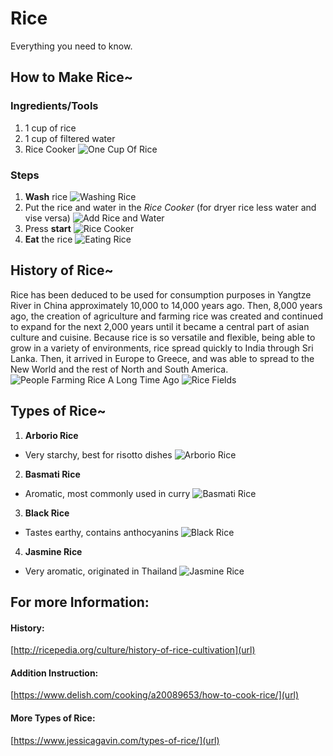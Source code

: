 # Rice
Everything you need to know.

## How to Make Rice~

### Ingredients/Tools
1. 1 cup of rice
2. 1 cup of filtered water
3. Rice Cooker
![One Cup Of Rice](https://i.pinimg.com/originals/7a/e7/88/7ae78885a655a3245ff20bf801911e69.jpg)

### Steps
1. **Wash** rice
![Washing Rice](https://www.tastecooking.com/wp-content/uploads/2010/01/shutterstock_577172221-2000x1333.jpg)
2. Put the rice and water in the _Rice Cooker_  (for dryer rice less water and vise versa)
![Add Rice and Water](https://v1.nitrocdn.com/KQYMGOLIdXGmoAcyJsPOrQDKktgCbwtG/assets/static/optimized/rev-e80bad3/wp-content/uploads/2012/01/How-to-Cook-Rice-step-by-step-19-1.jpg)
3. Press **start**
![Rice Cooker](https://cdn.thewirecutter.com/wp-content/uploads/2018/07/ricecookers-2x1-9423.jpg)
4. **Eat** the rice
![Eating Rice](https://jpninfo.com/wp-content/uploads/2017/09/man-eating-rice.jpg)

## History of Rice~
Rice has been deduced to be used for consumption purposes in Yangtze River in China approximately 10,000 to 14,000 years ago.  Then, 8,000 years ago, the creation of agriculture and farming rice was created and continued to expand for the next 2,000 years until it became a central part of asian culture and cuisine.  Because rice is so versatile and flexible, being able to grow in a variety of environments, rice spread quickly to India through Sri Lanka.  Then, it arrived in Europe to Greece, and was able to spread to the New World and the rest of North and South America.
![People Farming Rice  A Long Time Ago](https://assets.atlasobscura.com/media/W1siZiIsInVwbG9hZHMvYXNzZXRzLzRmMDg5ZTc0NmYwMzU1NDA1NV9KYXBhbmVzZSBSaWNlIEZhcm1lcnMgUG9zdGNhcmQgLmpwZyJdLFsicCIsImNvbnZlcnQiLCItYXV0by1vcmllbnQgIl0sWyJwIiwidGh1bWIiLCI3OTd4NTMxKzY2KzkxIl0sWyJwIiwiY29udmVydCIsIi1xdWFsaXR5IDgxIC1hdXRvLW9yaWVudCJdLFsicCIsInRodW1iIiwiMTI4MXg4NTQjIl1d/Japanese%20Rice%20Farmers%20Postcard%20.jpg)
![Rice Fields](https://rendezvousboutiquehotel.com/wp-content/uploads/2016/08/fansipan-climbing-sapa-tour-2-days-3-nights-4.jpg)

## Types of Rice~
1. **Arborio Rice**
- Very starchy, best for risotto dishes
![Arborio Rice](https://images.ctfassets.net/3s5io6mnxfqz/6R1SuUg4ng0zFEAcUjaoO1/e5b55d7b48b4c4e3227ac1532e62b9eb/AdobeStock_112422230.jpeg?w=900&fm=jpg&fl=progressive)
2. **Basmati Rice**
- Aromatic, most commonly used in curry
![Basmati Rice](https://www.authenticroyal.com/wp-content/uploads/2016/11/Basmati_Square.jpg)
3. **Black Rice**
- Tastes earthy, contains anthocyanins
![Black Rice](https://assets.epicurious.com/photos/57b208020e4be0011c1bf087/2:1/w_1260%2Ch_630/chinese-black-rice.jpg)
4. **Jasmine Rice**
- Very aromatic, originated in Thailand
![Jasmine Rice](https://images-prod.healthline.com/hlcmsresource/images/AN_images/jasmine-rice-vs-white-rice-1296x728-feature.jpg)

## For more Information:
#### History:
[http://ricepedia.org/culture/history-of-rice-cultivation](url)
#### Addition Instruction:
[https://www.delish.com/cooking/a20089653/how-to-cook-rice/](url)
#### More Types of Rice:
[https://www.jessicagavin.com/types-of-rice/](url)
